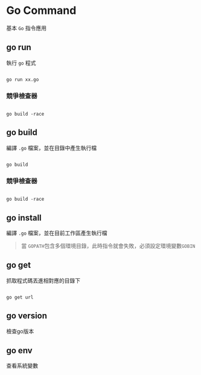# Go Command

基本 `Go` 指令應用

## go run 

執行 `go` 程式

```shell

go run xx.go

```
### 競爭檢查器

```shell

go build -race

```

## go build 

編譯 `.go` 檔案，並在目錄中產生執行檔


```shell

go build 

```

### 競爭檢查器

```shell

go build -race

```

## go install

編譯 `.go` 檔案，並在目前工作區產生執行檔

> 當 `GOPATH`包含多個環境目錄，此時指令就會失敗，必須設定環境變數`GOBIN`

## go get

抓取程式碼丟進相對應的目錄下

```shell

go get url 

```

## go version

檢查go版本

## go env

查看系統變數